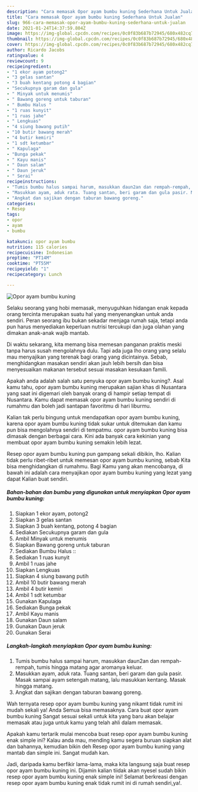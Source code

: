```yaml
---
description: "Cara memasak Opor ayam bumbu kuning Sederhana Untuk Jualan"
title: "Cara memasak Opor ayam bumbu kuning Sederhana Untuk Jualan"
slug: 966-cara-memasak-opor-ayam-bumbu-kuning-sederhana-untuk-jualan
date: 2021-01-24T14:37:59.804Z
image: https://img-global.cpcdn.com/recipes/0c0f83b687b72945/680x482cq70/opor-ayam-bumbu-kuning-foto-resep-utama.jpg
thumbnail: https://img-global.cpcdn.com/recipes/0c0f83b687b72945/680x482cq70/opor-ayam-bumbu-kuning-foto-resep-utama.jpg
cover: https://img-global.cpcdn.com/recipes/0c0f83b687b72945/680x482cq70/opor-ayam-bumbu-kuning-foto-resep-utama.jpg
author: Ricardo Jacobs
ratingvalue: 4
reviewcount: 9
recipeingredient:
- "1 ekor ayam potong2"
- "3 gelas santan"
- "3 buah kentang potong 4 bagian"
- "Secukupnya garam dan gula"
- " Minyak untuk menumis"
- " Bawang goreng untuk taburan"
- " Bumbu Halus "
- "1 ruas kunyit"
- "1 ruas jahe"
- " Lengkuas"
- "4 siung bawang putih"
- "10 butir bawang merah"
- "4 butir kemiri"
- "1 sdt ketumbar"
- " Kapulaga"
- "Bunga pekak"
- " Kayu manis"
- " Daun salam"
- " Daun jeruk"
- " Serai"
recipeinstructions:
- "Tumis bumbu halus sampai harum, masukkan daun2an dan rempah-rempah, tumis hingga matang agar aromanya keluar."
- "Masukkan ayam, aduk rata. Tuang santan, beri garam dan gula pasir. Masak sampai ayam setengah matang, lalu masukkan kentang. Masak hingga matang."
- "Angkat dan sajikan dengan taburan bawang goreng."
categories:
- Resep
tags:
- opor
- ayam
- bumbu

katakunci: opor ayam bumbu 
nutrition: 115 calories
recipecuisine: Indonesian
preptime: "PT14M"
cooktime: "PT55M"
recipeyield: "1"
recipecategory: Lunch

---
```



![Opor ayam bumbu kuning](https://img-global.cpcdn.com/recipes/0c0f83b687b72945/680x482cq70/opor-ayam-bumbu-kuning-foto-resep-utama.jpg)

Selaku seorang yang hobi memasak, menyuguhkan hidangan enak kepada orang tercinta merupakan suatu hal yang menyenangkan untuk anda sendiri. Peran seorang ibu bukan sekadar menjaga rumah saja, tetapi anda pun harus menyediakan keperluan nutrisi tercukupi dan juga olahan yang dimakan anak-anak wajib mantab.

Di waktu  sekarang, kita memang bisa memesan panganan praktis meski tanpa harus susah mengolahnya dulu. Tapi ada juga lho orang yang selalu mau menyajikan yang terenak bagi orang yang dicintainya. Sebab, menghidangkan masakan sendiri akan jauh lebih bersih dan bisa menyesuaikan makanan tersebut sesuai masakan kesukaan famili. 



Apakah anda adalah salah satu penyuka opor ayam bumbu kuning?. Asal kamu tahu, opor ayam bumbu kuning merupakan sajian khas di Nusantara yang saat ini digemari oleh banyak orang di hampir setiap tempat di Nusantara. Kamu dapat memasak opor ayam bumbu kuning sendiri di rumahmu dan boleh jadi santapan favoritmu di hari liburmu.

Kalian tak perlu bingung untuk mendapatkan opor ayam bumbu kuning, karena opor ayam bumbu kuning tidak sukar untuk ditemukan dan kamu pun bisa mengolahnya sendiri di tempatmu. opor ayam bumbu kuning bisa dimasak dengan berbagai cara. Kini ada banyak cara kekinian yang membuat opor ayam bumbu kuning semakin lebih lezat.

Resep opor ayam bumbu kuning pun gampang sekali dibikin, lho. Kalian tidak perlu ribet-ribet untuk memesan opor ayam bumbu kuning, sebab Kita bisa menghidangkan di rumahmu. Bagi Kamu yang akan mencobanya, di bawah ini adalah cara menyajikan opor ayam bumbu kuning yang lezat yang dapat Kalian buat sendiri.

<!--inarticleads1-->

##### Bahan-bahan dan bumbu yang digunakan untuk menyiapkan Opor ayam bumbu kuning:

1. Siapkan 1 ekor ayam, potong2
1. Siapkan 3 gelas santan
1. Siapkan 3 buah kentang, potong 4 bagian
1. Sediakan Secukupnya garam dan gula
1. Ambil  Minyak untuk menumis
1. Siapkan  Bawang goreng untuk taburan
1. Sediakan  Bumbu Halus ::
1. Sediakan 1 ruas kunyit
1. Ambil 1 ruas jahe
1. Siapkan  Lengkuas
1. Siapkan 4 siung bawang putih
1. Ambil 10 butir bawang merah
1. Ambil 4 butir kemiri
1. Ambil 1 sdt ketumbar
1. Gunakan  Kapulaga
1. Sediakan Bunga pekak
1. Ambil  Kayu manis
1. Gunakan  Daun salam
1. Gunakan  Daun jeruk
1. Gunakan  Serai




<!--inarticleads2-->

##### Langkah-langkah menyiapkan Opor ayam bumbu kuning:

1. Tumis bumbu halus sampai harum, masukkan daun2an dan rempah-rempah, tumis hingga matang agar aromanya keluar.
1. Masukkan ayam, aduk rata. Tuang santan, beri garam dan gula pasir. Masak sampai ayam setengah matang, lalu masukkan kentang. Masak hingga matang.
1. Angkat dan sajikan dengan taburan bawang goreng.




Wah ternyata resep opor ayam bumbu kuning yang nikamt tidak rumit ini mudah sekali ya! Anda Semua bisa memasaknya. Cara buat opor ayam bumbu kuning Sangat sesuai sekali untuk kita yang baru akan belajar memasak atau juga untuk kamu yang telah ahli dalam memasak.

Apakah kamu tertarik mulai mencoba buat resep opor ayam bumbu kuning enak simple ini? Kalau anda mau, mending kamu segera buruan siapkan alat dan bahannya, kemudian bikin deh Resep opor ayam bumbu kuning yang mantab dan simple ini. Sangat mudah kan. 

Jadi, daripada kamu berfikir lama-lama, maka kita langsung saja buat resep opor ayam bumbu kuning ini. Dijamin kalian tiidak akan nyesel sudah bikin resep opor ayam bumbu kuning enak simple ini! Selamat berkreasi dengan resep opor ayam bumbu kuning enak tidak rumit ini di rumah sendiri,ya!.

